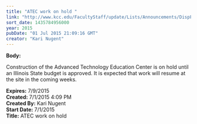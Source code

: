 ```yaml
---
title: "ATEC work on hold "
link: "http://www.kcc.edu/FacultyStaff/update/Lists/Announcements/DispForm.aspx?ID=1967"
sort_date: 1435784956000
year: 2015
pubDate: "01 Jul 2015 21:09:16 GMT"
creator: "Kari Nugent"
---
```


<div><b>Body:</b> <div class="ExternalClass64F68282B5AA490EA809FEBD466DD5FD"><p>Construction of the Advanced Technology Education Center is on hold until an Illinois State budget is approved. It is expected that work will resume at the site in the coming weeks. ​</p></div></div>
<div><b>Expires:</b> 7/9/2015</div>
<div><b>Created:</b> 7/1/2015 4:09 PM</div>
<div><b>Created By:</b> Kari Nugent</div>
<div><b>Start Date:</b> 7/1/2015</div>
<div><b>Title:</b> ATEC work on hold </div>
